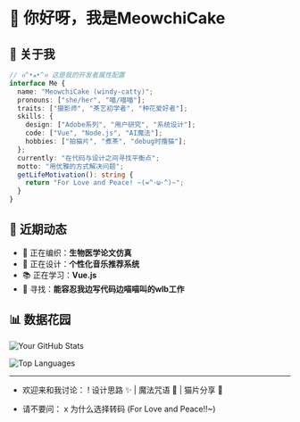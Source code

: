 # 👋 你好呀，我是MeowchiCake

## 🎀 关于我

```typescript
// ฅ^•ﻌ•^ฅ 这是我的开发者属性配置
interface Me {
  name: "MeowchiCake (windy-catty)";
  pronouns: ["she/her", "喵/喵喵"];
  traits: ["摄影师", "茶艺初学者", "种花爱好者"];
  skills: {
    design: ["Adobe系列", "用户研究", "系统设计"];
    code: ["Vue", "Node.js", "AI魔法"];
    hobbies: ["拍猫片", "煮茶", "debug时撸猫"];
  };
  currently: "在代码与设计之间寻找平衡点";
  motto: "用优雅的方式解决问题";
  getLifeMotivation(): string {
    return "For Love and Peace! ~(=^･ω･^)~";
  }
}
```

## 🌸 近期动态

- 🧶 正在编织：**生物医学论文仿真**
- 🎨 正在设计：**个性化音乐推荐系统**
- 📚 正在学习：**Vue.js**
- 🐾 寻找：**能容忍我边写代码边喵喵叫的wlb工作**

## 📊 数据花园

<div align="left">

![Your GitHub Stats](https://github-readme-stats.vercel.app/api?username=windy-catty&show_icons=true&theme=radical&bg_color=30,ff9a9e,fad0c4&title_color=fff&icon_color=fff&hide_border=true)

![Top Languages](https://github-readme-stats.vercel.app/api/top-langs/?username=windy-catty&layout=compact&theme=radical&bg_color=30,a18cd1,fbc2eb&title_color=fff&hide_border=true)

</div>

------

+ 欢迎来和我讨论：
  ! 设计思路 ✨ | 魔法咒语 🎩 | 猫片分享 🐾

- 请不要问：
  x 为什么选择转码 (For Love and Peace!!~)
